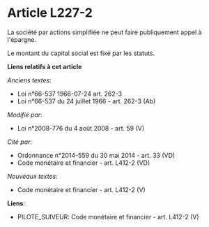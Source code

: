 # Article L227-2

La société par actions simplifiée ne peut faire publiquement appel à l'épargne.

Le montant du capital social est fixé par les statuts.

**Liens relatifs à cet article**

_Anciens textes_:

  - Loi n°66-537 1966-07-24 art. 262-3
  - Loi n°66-537 du 24 juillet 1966 - art. 262-3 (Ab)

_Modifié par_:

  - Loi n°2008-776 du 4 août 2008 - art. 59 (V)

_Cité par_:

  - Ordonnance n°2014-559 du 30 mai 2014 - art. 33 (VD)
  - Code monétaire et financier - art. L412-2 (VD)

_Nouveaux textes_:

  - Code monétaire et financier - art. L412-2 (V)

**Liens**:

  - PILOTE_SUIVEUR: Code monétaire et financier - art. L412-2 (V)
